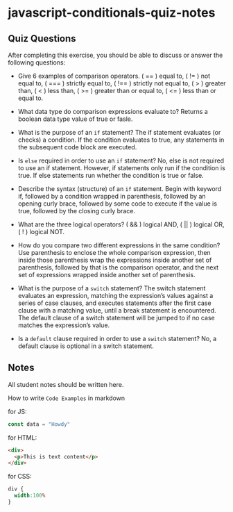 # javascript-conditionals-quiz-notes

## Quiz Questions

After completing this exercise, you should be able to discuss or answer the following questions:

- Give 6 examples of comparison operators.
( == ) equal to, ( != ) not equal to, ( === ) strictly equal to,
( !== ) strictly not equal to, ( > ) greater than, ( < ) less than,
( >= ) greater than or equal to, ( <= ) less than or equal to.

- What data type do comparison expressions evaluate to?
Returns a boolean data type value of true or fasle.

- What is the purpose of an `if` statement?
The if statement evaluates (or checks) a condition. If the condition evaluates to true, any statements in the subsequent code block are executed.

- Is `else` required in order to use an `if` statement?
No, else is not required to use an if statement. However, if statements only run if the condition is true. If else statements run whether the condition is true or false.

- Describe the syntax (structure) of an `if` statement.
Begin with keyword if, followed by a condition wrapped in parenthesis, followed by an opening curly brace, followed by some code to execute if the value is true, followed by the closing curly brace.

- What are the three logical operators?
( && ) logical AND, ( || ) logical OR, ( ! ) logical NOT.

- How do you compare two different expressions in the same condition?
Use parenthesis to enclose the whole comparison expression, then inside those parenthesis wrap the expressions inside another set of parenthesis, followed by that is the comparison operator, and the next set of expressions wrapped inside another set of parenthesis.

- What is the purpose of a `switch` statement?
The switch statement evaluates an expression, matching the expression’s values against a series of case clauses, and executes statements after the first case clause with a matching value, until a break statement is encountered. The default clause of a switch statement will be jumped to if no case matches the expression’s value.

- Is a `default` clause required in order to use a `switch` statement?
No, a default clause is optional in a switch statement.

## Notes

All student notes should be written here.


How to write `Code Examples` in markdown

for JS:
```javascript
const data = "Howdy"
```

for HTML:
```html
<div>
  <p>This is text content</p>
</div>
```

for CSS:
```css
div {
  width:100%
}
```

